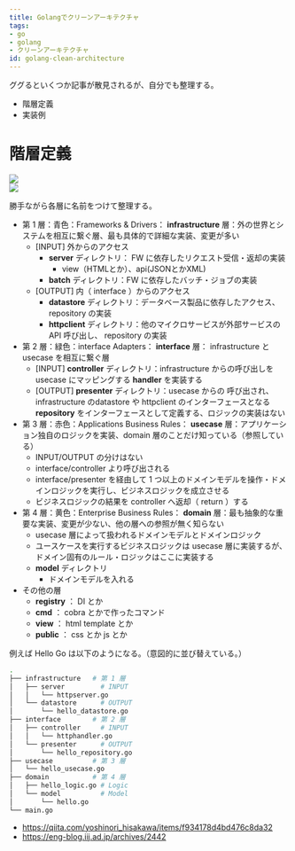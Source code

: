 ```yaml
---
title: Golangでクリーンアーキテクチャ
tags:
- go
- golang
- クリーンアーキテクチャ
id: golang-clean-architecture
---
```


ググるといくつか記事が散見されるが、自分でも整理する。

- 階層定義
- 実装例

# 階層定義

<img src="https://blog.cleancoder.com/uncle-bob/images/2012-08-13-the-clean-architecture/CleanArchitecture.jpg" />
<br />
<img src="https://camo.qiitausercontent.com/90a79f885ff442a5d076cbf8c9dac47b6be29ff0/68747470733a2f2f71696974612d696d6167652d73746f72652e73332e616d617a6f6e6177732e636f6d2f302f3239333336382f33656631653930302d386537342d633935342d326133332d3466343663373536393234342e6a706567" />

勝手ながら各層に名前をつけて整理する。

- 第 1 層：青色：Frameworks & Drivers： **infrastructure** 層：外の世界とシステムを相互に繋ぐ層、最も具体的で詳細な実装、変更が多い
	- [INPUT] 外からのアクセス
	    - **server** ディレクトリ： FW に依存したリクエスト受信・返却の実装
	        - view（HTMLとか）、api(JSONとかXML)
		- **batch** ディレクトリ：FW に依存したバッチ・ジョブの実装
	- [OUTPUT] 内（ interface ）からのアクセス
	    - **datastore** ディレクトリ：データベース製品に依存したアクセス、 repository の実装
		- **httpclient** ディレクトリ：他のマイクロサービスが外部サービスの API 呼び出し、 repository の実装
- 第 2 層：緑色：interface Adapters： **interface** 層： infrastructure と usecase を相互に繋ぐ層
    - [INPUT] **controller** ディレクトリ：infrastructure からの呼び出しを usecase にマッピングする **handler** を実装する
	- [OUTPUT] **presenter** ディレクトリ：usecase からの 呼び出され、 infrastructure のdatastore や httpclient のインターフェースとなる **repository** をインターフェースとして定義する、ロジックの実装はない
- 第 3 層：赤色：Applications Business Rules： **usecase** 層：アプリケーション独自のロジックを実装、domain 層のことだけ知っている（参照している）
    - INPUT/OUTPUT の分けはない
    - interface/controller より呼び出される
	- interface/presenter を経由して 1 つ以上のドメインモデルを操作・ドメインロジックを実行し、ビジネスロジックを成立させる
	- ビジネスロジックの結果を controller へ返却（ return ）する
- 第 4 層：黄色：Enterprise Business Rules： **domain** 層：最も抽象的な重要な実装、変更が少ない、他の層への参照が無く知らない
    - usecase 層によって扱われるドメインモデルとドメインロジック
    - ユースケースを実行するビジネスロジックは usecase 層に実装するが、ドメイン固有のルール・ロジックはここに実装する
	- **model** ディレクトリ
	    - ドメインモデルを入れる
- その他の層
    - **registry** ： DI とか
    - **cmd** ： cobra とかで作ったコマンド
    - **view** ： html template とか
    - **public** ： css とか js とか

例えば Hello Go は以下のようになる。（意図的に並び替えている。）

```bash
.
├── infrastructure   # 第 1 層
│   ├── server         # INPUT
│   │   └── httpserver.go
│   └── datastore      # OUTPUT
│       └── hello_datastore.go
├── interface        # 第 2 層
│   ├── controller     # INPUT
│   │   └── httphandler.go
│   └── presenter      # OUTPUT
│       └── hello_repository.go
├── usecase          # 第 3 層
│   └── hello_usecase.go
├── domain           # 第 4 層
│   ├── hello_logic.go # Logic
│   └── model          # Model
│       └── hello.go
└── main.go
```


- https://qiita.com/yoshinori_hisakawa/items/f934178d4bd476c8da32
- https://eng-blog.iij.ad.jp/archives/2442
